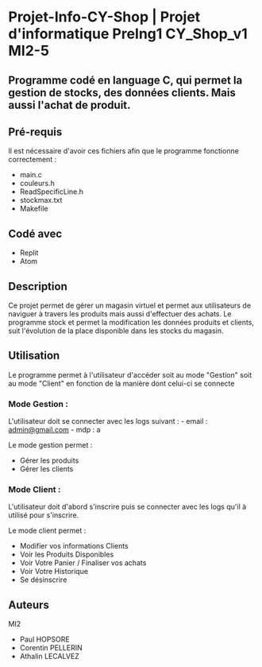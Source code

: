 # Projet-Info-CY-Shop | Projet d'informatique PreIng1 CY_Shop_v1 MI2-5

## Programme codé en language C, qui permet la gestion de stocks, des données clients. Mais aussi l'achat de produit.

## Pré-requis 

Il est nécessaire d'avoir ces fichiers afin que le programme fonctionne correctement :
- main.c
- couleurs.h
- ReadSpecificLine.h
- stockmax.txt
- Makefile

## Codé avec 

- Replit 
- Atom

## Description

Ce projet permet de gérer un magasin virtuel et permet aux utilisateurs de naviguer à travers les produits mais aussi d'effectuer des achats.
Le programme stock et permet la modification les données produits et clients, suit l'évolution de la place disponible dans les stocks du magasin.

## Utilisation

Le programme permet à l'utilisateur d'accéder soit au mode "Gestion" soit au mode "Client" en fonction de la manière dont celui-ci se connecte
### Mode Gestion : 
L'utilisateur doit se connecter avec les logs suivant : - email : admin@gmail.com
                                                        - mdp : a
                                                     
 Le mode gestion permet : 
 - Gérer les produits
 - Gérer les clients

### Mode Client :

L'utilisateur doit d'abord s'inscrire puis se connecter avec les logs qu'il à utilisé pour s'inscrire.

Le mode client permet :
- Modifier vos informations Clients
- Voir les Produits Disponibles
- Voir Votre Panier / Finaliser vos achats
- Voir Votre Historique
- Se désinscrire

## Auteurs
MI2
- Paul HOPSORE
- Corentin PELLERIN
- Athalin LECALVEZ

